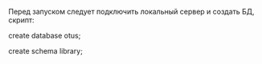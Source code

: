 Перед запуском следует подключить локальный сервер и создать БД, скрипт:


create database otus;

create schema library;

